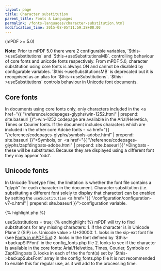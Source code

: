 ```yaml
---
layout: page
title: Character substitution
parent_title: Fonts & Languages
permalink: /fonts-languages/character-substitution.html
modification_time: 2015-08-05T11:59:38+00:00
---
```


(mPDF >= 5.0)

<div class="alert alert-info" role="alert">
	<strong>Note:</strong> Prior to mPDF 5.0 there were 2 configurable variables, `$this->useSubstitutions` and 
    `$this->useSubstitutionsMB`. controlling behaviour of core fonts and unicode fonts respectively. From mPDF 5.0, 
    character substitution using core fonts is always ON and cannot be disabled by configurable variables. 
    `$this->useSubstitutionsMB` is deprecated but it is recognised as an alias for `$this->useSubstitutions`. 
    `$this->useSubstitutions` controls behaviour in Unicode font documents.
</div>

## Core fonts

In documents using core fonts only, only characters included in the 
<a href="{{ "/reference/codepages-glyphs/win-1252.html" | prepend: site.baseurl }}">win-1252</a> codepage are available 
in the Arial/Helvetica, Times or Courier fonts. If the document includes characters which are included in the other core 
Adobe fonts - <a href="{{ "/reference/codepages-glyphs/symbols-adobe.html" | prepend: site.baseurl }}">Symbols</a>, or  
<a href="{{ "/reference/codepages-glyphs/zapfdingbats-adobe.html" | prepend: site.baseurl }}">Dingbats</a> - these 
will be substituted. Because they are displayed using a different font they may appear 'odd'.

## Unicode fonts

In Unicode Truetype files, the limitation is whether the font file contains a "glyph" for each character in the document.
Character substitution (i.e. substituting a different font solely to display that character) can be enabled by setting 
the `useSubstitution` 
<a href="{{ "/configuration/configuration-v7-x.html" | prepend: site.baseurl }}">configuration variable</a>.

{% highlight php %}
<?php

$this->useSubstitutions = true;
{% endhighlight %}

mPDF will try to find substitutions for any missing characters:

1. if the character is in Unicode Plane 2 (SIP) i.e. Unicode value &gt; U+20000:
    1. looks in the sip-ext font file 
       (see <a href="{{ "/fonts-languages/fonts-in-mpdf-5-x.html" | prepend: site.baseurl }}">Fonts in mPDF 5.x</a>)
    2. looks in the font defined by `$this->backupSIPFont` in the <span class="filename">config_fonts.php</span> file
2. looks to see if the character is available in the core fonts: Arial/Helvetica, Times, Courier, Symbols or ZapfDingbats
3. looks in each of the the font(s) set by `$this->backupSubsFont` array in the 
   <span class="filename">config_fonts.php</span> file

It is not recommended to enable this for regular use, as it will add to the processing time.

